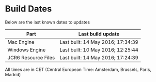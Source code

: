 # Build Dates

Below are the last known dates to updates

Part | Last build update
-----|-----
Mac Engine | Last built: 14 May 2016; 17:34:39
Windows Engine | Last built: 10 May 2016; 12:25:44
JCR6 Resource Files | Last built: 14 May 2016; 17:24:39
All times are in CET (Central European Time: Amsterdam, Brussels, Paris, Madrid)



